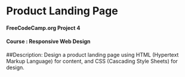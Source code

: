 # Product Landing Page
#### FreeCodeCamp.org Project 4 
#### Course : Responsive Web Design

##Description:
Design a product landing page using HTML (Hypertext Markup Language) for content, and CSS (Cascading Style Sheets) for design.




